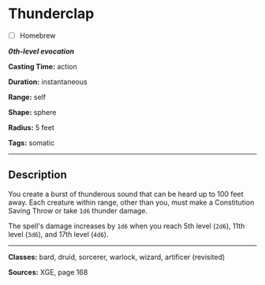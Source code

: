 # Thunderclap

- [ ] Homebrew

***0th-level evocation***

**Casting Time:** action

**Duration:** instantaneous

**Range:** self

**Shape:** sphere

**Radius:** 5 feet

**Tags:** somatic

---

## Description
You create a burst of thunderous sound that can be heard up to 100 feet away.
Each creature within range, other than you, must make a Constitution Saving Throw or take `1d6` thunder damage.

The spell's damage increases by `1d6` when you reach 5th level (`2d6`), 11th level (`3d6`), and 17th level (`4d6`).

---

**Classes:** bard, druid, sorcerer, warlock, wizard, artificer (revisited)

**Sources:** XGE, page 168

